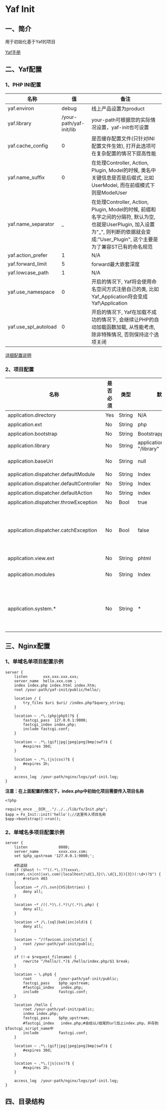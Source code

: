 # Yaf Init

## 一、简介

用于初始化基于Yaf的项目

[Yaf手册](http://www.laruence.com/manual/index.html)

## 二、Yaf配置

### 1、PHP INI配置

名称|值|备注
-|-|-
yaf.environ|debug|线上产品设置为product
yaf.library|/your-path/yaf-init/lib|your-path可根据您的实际情况设置，yaf-init也可设置
yaf.cache_config|0|是否缓存配置文件(只针对INI配置文件生效), 打开此选项可在复杂配置的情况下提高性能
yaf.name_suffix|0|在处理Controller, Action, Plugin, Model的时候, 类名中关键信息是否是后缀式, 比如UserModel, 而在前缀模式下则是ModelUser
yaf.name_separator|_|在处理Controller, Action, Plugin, Model的时候, 前缀和名字之间的分隔符, 默认为空, 也就是UserPlugin, 加入设置为"_", 则判断的依据就会变成:"User_Plugin", 这个主要是为了兼容ST已有的命名规范
yaf.action_prefer|1|N/A
yaf.forward_limit|5|forward最大嵌套深度
yaf.lowcase_path|1|N/A
yaf.use_namespace|0|开启的情况下, Yaf将会使用命名空间方式注册自己的类, 比如Yaf_Application将会变成Yaf\Application
yaf.use_spl_autoload|0|开启的情况下, Yaf在加载不成功的情况下, 会继续让PHP的自动加载函数加载, 从性能考虑, 除非特殊情况, 否则保持这个选项关闭

[详细配置说明](http://php.net/manual/zh/yaf.configuration.php)

### 2、项目配置

名称|是否必须|类型|默认值|说明
-|-|-|-|-
application.directory|Yes|String|N/A|应用绝对目录路径
application.ext|No|String|php|PHP脚本的扩展名
application.bootstrap|No|String|Bootstrapplication.php|Bootstrap路径(绝对路径)
application.library|No|String|application.directory + "/library"|本地(自身)类库的绝对目录地址
application.baseUri|No|String|null|在路由中, 需要忽略的路径前缀, 一般不需要设置, Yaf会自动判断
application.dispatcher.defaultModule|No|String|Index|默认的模块
application.dispatcher.defaultController|No|String|Index|默认控制器
application.dispatcher.defaultAction|No|String|index|默认动作
application.dispatcher.throwException|No|Bool|true|在出错的时候, 是否抛出异常
application.dispatcher.catchException|No|Bool|false|是否使用默认的异常捕获Controller, 如果开启, 在有未捕获的异常的时候, 控制权会交给ErrorController的errorAction方法, 可以通过$request->getException()获得此异常对象
application.view.ext|No|String|phtml|视图模板扩展名
application.modules|No|String|Index|声明存在的模块名, 请注意, 如果你要定义这个值, 一定要定义Index Module
application.system.*|No|String|*|通过这个属性, 可以修改yaf的runtime configure, 比如application.system.lowcase_path, 但是请注意只有PHP_INI_ALL的配置项才可以在这里被修改, 此选项从2.2.0开始引入


## 三、Nginx配置

### 1、单域名单项目配置示例

```
server {
    listen       xxx.xxx.xxx.xxx;
    server_name  hello.xxx.com ;
    index index.php index.html index.htm;
    root /your-path/yaf-init/public/hello/;
    
    location / {   
        try_files $uri $uri/ /index.php?$query_string;
    }
    
    location ~ .*\.(php|php5)?$ {   
        fastcgi_pass  127.0.0.1:9000;
        fastcgi_index index.php;
        include fastcgi.conf;
    }   
    
    location ~ .*\.(gif|jpg|jpeg|png|bmp|swf)$ {   
        #expires 30d;
    }   
    
    location ~ .*\.(js|css)?$ {   
        #expires 1h; 
    }   
    
    access_log  /your-path/nginx/logs/yaf-init.log;
}
```

**注意：在上面配置的情况下，index.php中初始化项目需要传入项目名称**

```
<?php

require_once __DIR__."/../../lib/fx/Init.php";
$app = Fx_Init::init('hello');//这里传入项目名称
$app->bootstrap()->run();
```

### 2、单域名多项目配置示例

```
server {
    listen              8080;
    server_name         xxxx.xxx.com;
    set $php_upstream '127.0.0.1:9000;';
    
    #防盗链
    if ($host !~ "^((.*\.)?(xxxx\.(com|com\.cn|cn)|xx\.com)|localhost|\d{1,3}(\.\d{1,3}){3})(:\d+)?$") {
        #return 403
    }
    location ~* /(\.svn|CVS|Entries) {
        deny all;
    }

    location ~* /((.*)\.(.*)\/(.*)\.php) {
        deny all;
    }

    location ~* /\.(sql|bak|inc|old)$ {
        deny all;
    }

    location ~ ^/(favicon.ico|static) {
        root /your-path/yaf-init/public;
    }
    
    if (!-e $request_filename) {
        rewrite ^/hello/(.*)$ /hello/index.php/$1 break;
    }
    
    location ~ \.php$ {
        root            /your-path/yaf-init/public;
        fastcgi_pass    $php_upstream;
        #fastcgi_index   index.php;
        include         fastcgi.conf;
    }
    
    location /hello {
        root /your-path/yaf-init/public;
        index index.php;
        fastcgi_pass    $php_upstream;
        #fastcgi_index   index.php;#会给以/结尾的url加上index.php，并存到$fastcgi_script_name中
        include         fastcgi.conf;
    }
    
    location ~ .*\.(gif|jpg|jpeg|png|bmp|swf)$ {   
        #expires 30d;
    }   
        
    location ~ .*\.(js|css)?$ {   
        #expires 1h; 
    }   
    
    access_log  /your-path/nginx/logs/yaf-init.log;
}
```

## 四、目录结构